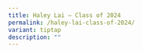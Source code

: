 ```yaml
---
title: Haley Lai – Class of 2024
permalink: /haley-lai-class-of-2024/
variant: tiptap
description: ""
---
```

<p></p>